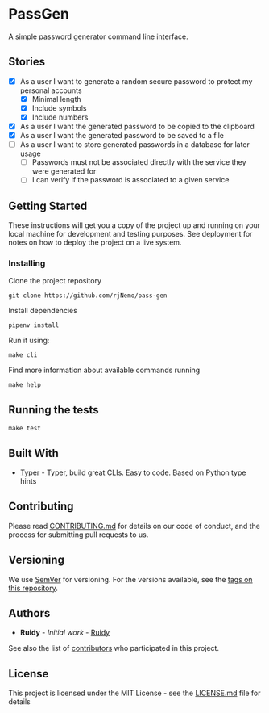 # PassGen

A simple password generator command line interface.

## Stories

- [x] As a user I want to generate a random secure password to protect my personal accounts
  - [x] Minimal length
  - [x] Include symbols
  - [x] Include numbers
- [x] As a user I want the generated password to be copied to the clipboard
- [x] As a user I want the generated password to be saved to a file
- [ ] As a user I want to store generated passwords in a database for later usage
  - [ ] Passwords must not be associated directly with the service they were generated for
  - [ ] I can verify if the password is associated to a given service

## Getting Started

These instructions will get you a copy of the project up and running on your local machine for development and testing purposes. See deployment for notes on how to deploy the project on a live system.

### Installing

Clone the project repository

```shell
git clone https://github.com/rjNemo/pass-gen
```

Install dependencies

```shell
pipenv install
```

Run it using:

```shell
make cli
```

Find more information about available commands running

```shell
make help
```

## Running the tests

```shell
make test
```

## Built With

- [Typer](https://typer.tiangolo.com/) - Typer, build great CLIs. Easy to code. Based on Python type hints

## Contributing

Please read [CONTRIBUTING.md](CONTRIBUTING.md) for details on our code of conduct, and the process for submitting pull requests to us.

## Versioning

We use [SemVer](http://semver.org/) for versioning. For the versions available, see the [tags on this repository](https://github.com/rjNemo/pass-gen/tags).

## Authors

- **Ruidy** - _Initial work_ - [Ruidy](https://github.com/rjNemo)

See also the list of [contributors](https://github.com/rjNemo/pass-gen/contributors) who participated in this project.

## License

This project is licensed under the MIT License - see the [LICENSE.md](LICENSE.md) file for details
